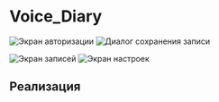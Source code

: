 # Voice_Diary


![Экран авторизации](https://user-images.githubusercontent.com/73352665/160488006-22d9a43f-c562-493c-a0b9-b2730325eef0.jpg)         ![Диалог сохранения записи](https://user-images.githubusercontent.com/73352665/160488361-fbe6d420-ec50-4131-ad87-a42bc8125343.jpg)


![Экран записей](https://user-images.githubusercontent.com/73352665/160488492-d1f0b488-cbd9-43fa-919a-365174df51c0.jpg)         ![Экран настроек](https://user-images.githubusercontent.com/73352665/160488494-14b5450c-31fe-417d-a28e-9ee892a7a6dc.jpg)

## Реализация
